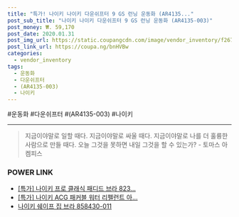 ```yaml
--- 
title: "특가! 나이키 나이키 다운쉬프터 9 GS 런닝 운동화 (AR4135..." 
post_sub_title: "나이키 나이키 다운쉬프터 9 GS 런닝 운동화 (AR4135-003)" 
post_money: ₩. 59,170 
post_date: 2020.01.31 
post_img_url: https://static.coupangcdn.com/image/vendor_inventory/f267/b85082ff74e7e2ac0e47b175a93f855b4e4a868dcb21e155590cdc62e15e.jpg 
post_link_url: https://coupa.ng/bnHVBw 
categories: 
  - vendor_inventory 
tags: 
  - 운동화 
  - 다운쉬프터 
  - (AR4135-003) 
  - 나이키 
--- 
```

  #운동화 #다운쉬프터 #(AR4135-003) #나이키 
<hr> 

> 지금이야말로 일할 때다. 지금이야말로 싸울 때다. 지금이야말로 나를 더 훌륭한 사람으로 만들 때다. 오늘 그것을 못하면 내일 그것을 할 수 있는가? - 토마스 아켐피스 


### POWER LINK

* <a href="https://blog.naver.com/an0733/221789150026" target="_blank">[특가] 나이키 프로 클래식 패디드 브라 823...</a>
* <a href="https://blog.naver.com/an0733/221788124799" target="_blank">[특가] 나이키 ACG 패커블 워터 리펠런트 아...</a>
* <a href="https://blog.naver.com/santokki14/221785960936" target="_blank">나이키 쉐이프 집 브라 858430-011</a>
